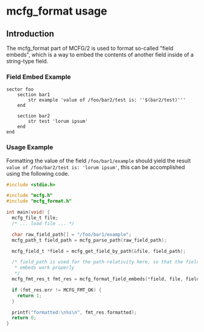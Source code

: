 # mcfg_format usage
## Introduction
The mcfg_format part of MCFG/2 is used to format so-called "field embeds", which
is a way to embed the contents of another field inside of a string-type field.

### Field Embed Example
```
sector foo
    section bar1
        str example 'value of /foo/bar2/test is: ''$(bar2/test)'''
    end

    section bar2
        str test 'lorum ipsum'
    end
end
```

### Usage Example
Formatting the value of the field `/foo/bar1/example` should yield the result `value of /foo/bar2/test is: 'lorum ipsum'`,
this can be accomplished using the following code.

```c
#include <stdio.h>

#include "mcfg.h"
#include "mcfg_format.h"

int main(void) {
  mcfg_file_t file;
  /* ... load file ... */

  char raw_field_path[] = "/foo/bar1/example";
  mcfg_path_t field_path = mcfg_parse_path(raw_field_path);

  mcfg_field_t *field = mcfg_get_field_by_path(&file, field_path);

  /* field_path is used for the path-relativity here, so that the fields relative
   * embeds work properly
   */
  mcfg_fmt_res_t fmt_res = mcfg_format_field_embeds(*field, file, field_path);

  if (fmt_res.err != MCFG_FMT_OK) {
    return 1;
  }

  printf("formatted:\n%s\n", fmt_res.formatted);
  return 0;
}
```